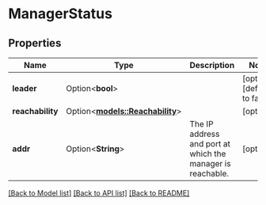 # ManagerStatus

## Properties

Name | Type | Description | Notes
------------ | ------------- | ------------- | -------------
**leader** | Option<**bool**> |  | [optional][default to false]
**reachability** | Option<[**models::Reachability**](Reachability.md)> |  | [optional]
**addr** | Option<**String**> | The IP address and port at which the manager is reachable.  | [optional]

[[Back to Model list]](../README.md#documentation-for-models) [[Back to API list]](../README.md#documentation-for-api-endpoints) [[Back to README]](../README.md)


